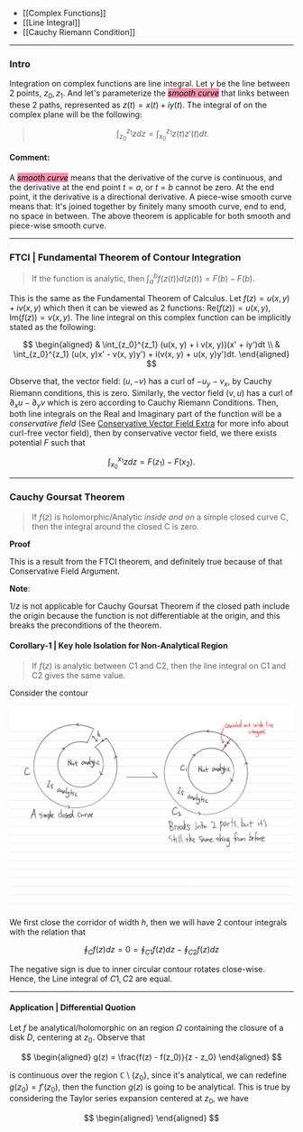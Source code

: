 - [[Complex Functions]]
- [[Line Integral]]
- [[Cauchy Riemann Condition]]

---
### **Intro**

Integration on complex functions are line integral. Let $\gamma$ be the line between 2 points, $z_0, z_1$. And let's parameterize the <mark style="background: #FF5582A6;">*smooth curve*</mark> that links between these 2 paths, represented as $z(t) = x(t) + i y(t)$. The integral of on the complex plane will be the following: 

> $$
> \int_{z_0}^{z_1} zdz = \int_{x_0}^{z_1}z(t)z'(t)dt. 
> $$


#### **Comment**: 

A <mark style="background: #FF5582A6;">*smooth curve*</mark> means that the derivative of the curve is continuous, and the derivative at the end point $t = a$, or $t = b$ cannot be zero. At the end point, it the derivative is a directional derivative. A piece-wise smooth curve means that: It's joined together by finitely many smooth curve, end to end, no space in between. The above theorem is applicable for both smooth and piece-wise smooth curve. 

---
### **FTCI | Fundamental Theorem of Contour Integration**

> If the function is analytic, then $\int_{a}^{b} f(z(t))d(z(t)) = F(b) - F(b)$. 

This is the same as the Fundamental Theorem of Calculus.  Let $f(z) = u(x, y) + iv(x, y)$ which then it can be viewed as 2 functions: $\text{Re}(f(z)) = u(x,y), \text{Im}(f(z)) = v(x, y)$. The line integral on this complex function can be implicitly stated as the following: 

$$
\begin{aligned}
	& \int_{z_0}^{z_1} (u(x, y) + i v(x, y))(x' + iy')dt
	\\
	& 
	\int_{z_0}^{z_1} (u(x, y)x' - v(x, y)y') + i(v(x, y) + u(x, y)y')dt.
\end{aligned}
$$

Observe that, the vector field: $(u, -v)$ has a curl of $-u_y - v_x$,  by Cauchy Riemann conditions, this is zero. Similarly, the vector field $(v, u)$ has a curl of $\partial_x u - \partial_y v$ which is zero according to Cauchy Riemann Conditions. Then, both line integrals on the Real and Imaginary part of the function will be a *conservative field* (See [Conservative Vector Field Extra](../Vector%20Calculus/Conservative%20Vector%20Field%20Extra.md) for more info about curl-free vector field), then by conservative vector field, we there exists potential $F$ such that

$$
\int_{x_0}^{x_1} zdz = F(z_1) - F(x_2). 
$$

---
### **Cauchy Goursat Theorem** 

> If $f(z)$ is holomorphic/Analytic *inside and on* a simple closed curve C, then the integral around the closed C is zero. 

**Proof**

This is a result from the FTCI theorem, and definitely true because of that Conservative Field Argument. 

**Note**: 

$1/z$ is not applicable for Cauchy Goursat Theorem if the closed path include the origin because the function is not differentiable at the origin, and this breaks the preconditions of the theorem. 

#### **Corollary-1 | Key hole Isolation for Non-Analytical Region**

> If $f(z)$ is analytic between C1 and C2, then the line integral on C1 and C2 gives the same value. 

Consider the contour

![Cauchy-Goursat](../../Assets%20By%20Hands/Cauchy-Goursat.png)

We first close the corridor of width $h$, then we will have 2 contour integrals with the relation that

$$\oint_C f(z) dz = 0 = \oint_{C1}f(z) dz - \oint_{C2} f(z)dz$$

The negative sign is due to inner circular contour rotates close-wise. Hence, the Line integral of $C1, C2$ are equal. 


---
#### **Application | Differential Quotion**

Let $f$ be analytical/holomorphic on an region $\Omega$ containing the closure of a disk $D$, centering at $z_0$. Observe that 

$$
\begin{aligned}
	g(z) = \frac{f(z) - f(z_0)}{z - z_0}
\end{aligned}
$$

is continuous over the region $\mathbb C \setminus \{z_0\}$, since it's analytical, we can redefine $g(z_0) = f'(z_0)$, then the function $g(z)$ is going to be analytical. This is true by considering the Taylor series expansion centered at $z_0$, we have

$$
\begin{aligned}
\end{aligned}
$$


